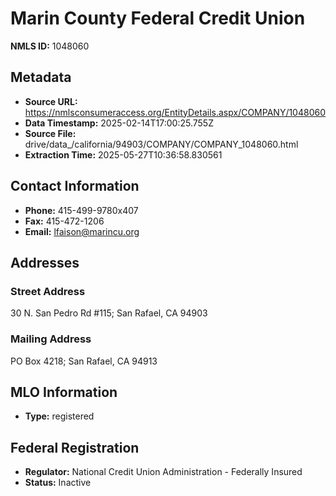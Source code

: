 # Marin County Federal Credit Union

**NMLS ID:** 1048060

## Metadata
- **Source URL:** https://nmlsconsumeraccess.org/EntityDetails.aspx/COMPANY/1048060
- **Data Timestamp:** 2025-02-14T17:00:25.755Z
- **Source File:** drive/data_/california/94903/COMPANY/COMPANY_1048060.html
- **Extraction Time:** 2025-05-27T10:36:58.830561

## Contact Information
- **Phone:** 415-499-9780x407
- **Fax:** 415-472-1206
- **Email:** lfaison@marincu.org

## Addresses
### Street Address
30 N. San Pedro Rd #115; San Rafael, CA 94903

### Mailing Address
PO Box 4218; San Rafael, CA 94913

## MLO Information
- **Type:** registered

## Federal Registration
- **Regulator:** National Credit Union Administration - Federally Insured
- **Status:** Inactive
